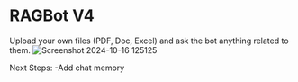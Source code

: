 # RAGBot V4
Upload your own files (PDF, Doc, Excel) and ask the bot anything related to them.
![Screenshot 2024-10-16 125125](https://github.com/user-attachments/assets/8ff61acd-0b40-4c8f-ba2e-1c599e27385b)

Next Steps:
-Add chat memory

